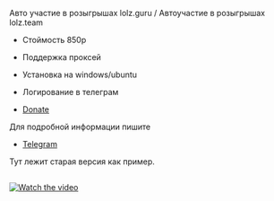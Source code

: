 Авто участие в розыгрышах lolz.guru / Автоучастие в розыгрышах lolz.team

- Стоймость 850р

- Поддержка проксей

- Установка на windows/ubuntu

- Логирование в телеграм


- [Donate](https://qiwi.com/n/WASLOST)

Для подробной информации пишите
- [Telegram](https://t.me/waslost)


Тут лежит старая версия как пример. 

## 
[![Watch the video](https://s8.gifyu.com/images/ezgif.com-gif-maker7ee5b05789d63b41.gif)](https://www.youtube.com/watch?v=5SVNAOAaebo)

